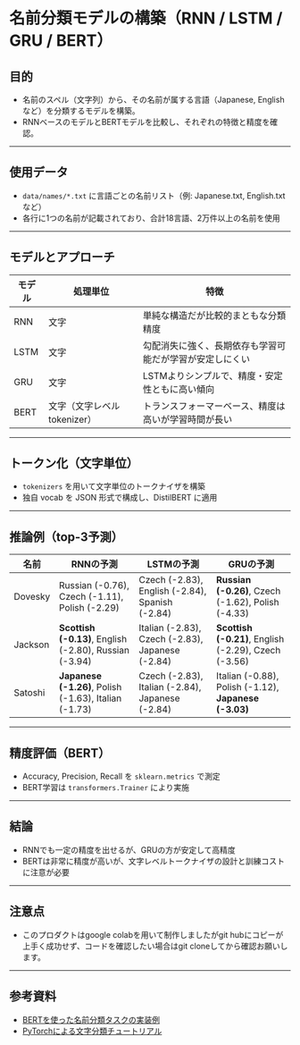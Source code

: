 
# 名前分類モデルの構築（RNN / LSTM / GRU / BERT）

## 目的
- 名前のスペル（文字列）から、その名前が属する言語（Japanese, English など）を分類するモデルを構築。
- RNNベースのモデルとBERTモデルを比較し、それぞれの特徴と精度を確認。

---

## 使用データ
- `data/names/*.txt` に言語ごとの名前リスト（例: Japanese.txt, English.txt など）
- 各行に1つの名前が記載されており、合計18言語、2万件以上の名前を使用

---

## モデルとアプローチ

| モデル  | 処理単位 | 特徴 |
|--------|-----------|------|
| RNN    | 文字      | 単純な構造だが比較的まともな分類精度 |
| LSTM   | 文字      | 勾配消失に強く、長期依存も学習可能だが学習が安定しにくい |
| GRU    | 文字      | LSTMよりシンプルで、精度・安定性ともに高い傾向 |
| BERT   | 文字（文字レベルtokenizer） | トランスフォーマーベース、精度は高いが学習時間が長い |

---

## トークン化（文字単位）

- `tokenizers` を用いて文字単位のトークナイザを構築
- 独自 vocab を JSON 形式で構成し、DistilBERT に適用

---

## 推論例（top-3予測）

| 名前     | RNNの予測                          | LSTMの予測                            | GRUの予測                          |
|----------|-----------------------------------|--------------------------------------|-----------------------------------|
| Dovesky  | Russian (-0.76), Czech (-1.11), Polish (-2.29) | Czech (-2.83), English (-2.84), Spanish (-2.84) | **Russian (-0.26)**, Czech (-1.62), Polish (-4.33) |
| Jackson  | **Scottish (-0.13)**, English (-2.80), Russian (-3.94) | Italian (-2.83), Czech (-2.83), Japanese (-2.84) | **Scottish (-0.21)**, English (-2.29), Czech (-3.56) |
| Satoshi  | **Japanese (-1.26)**, Polish (-1.63), Italian (-1.73) | Czech (-2.83), Italian (-2.84), Japanese (-2.84) | Italian (-0.88), Polish (-1.12), **Japanese (-3.03)** |

---

## 精度評価（BERT）

- Accuracy, Precision, Recall を `sklearn.metrics` で測定
- BERT学習は `transformers.Trainer` により実施

---

## 結論
- RNNでも一定の精度を出せるが、GRUの方が安定して高精度
- BERTは非常に精度が高いが、文字レベルトークナイザの設計と訓練コストに注意が必要

---
## 注意点
- このプロダクトはgoogle colabを用いて制作しましたがgit hubにコピーが上手く成功せず、コードを確認したい場合はgit cloneしてから確認お願いします。

---

## 参考資料
- [BERTを使った名前分類タスクの実装例](https://nagomi-informal.net/archives/2530)
- [PyTorchによる文字分類チュートリアル](https://pytorch.org/tutorials/intermediate/char_rnn_classification_tutorial.html)
